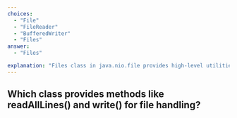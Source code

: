 ```yaml
---
choices:
  - "File"
  - "FileReader"
  - "BufferedWriter"
  - "Files"
answer:
  - "Files"

explanation: "Files class in java.nio.file provides high-level utilities for file operations."
---
```


## Which class provides methods like readAllLines() and write() for file handling?
